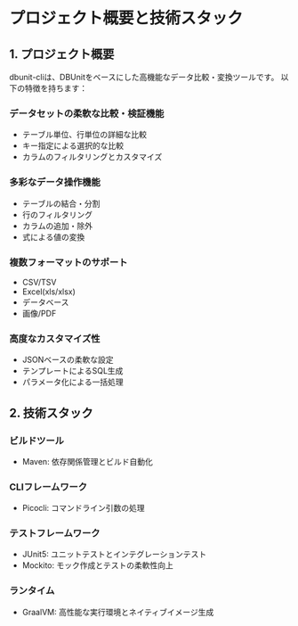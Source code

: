 # プロジェクト概要と技術スタック

## 1. プロジェクト概要

dbunit-cliは、DBUnitをベースにした高機能なデータ比較・変換ツールです。
以下の特徴を持ちます：

### データセットの柔軟な比較・検証機能
- テーブル単位、行単位の詳細な比較
- キー指定による選択的な比較
- カラムのフィルタリングとカスタマイズ

### 多彩なデータ操作機能
- テーブルの結合・分割
- 行のフィルタリング
- カラムの追加・除外
- 式による値の変換

### 複数フォーマットのサポート
- CSV/TSV
- Excel(xls/xlsx)
- データベース
- 画像/PDF

### 高度なカスタマイズ性
- JSONベースの柔軟な設定
- テンプレートによるSQL生成
- パラメータ化による一括処理

## 2. 技術スタック

### ビルドツール
- Maven: 依存関係管理とビルド自動化

### CLIフレームワーク
- Picocli: コマンドライン引数の処理

### テストフレームワーク
- JUnit5: ユニットテストとインテグレーションテスト
- Mockito: モック作成とテストの柔軟性向上

### ランタイム
- GraalVM: 高性能な実行環境とネイティブイメージ生成